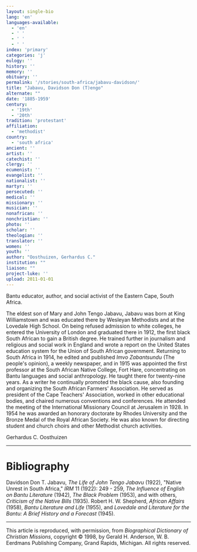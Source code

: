 ```yaml
---
layout: single-bio
lang: 'en'
languages-available:
  - 'en'
  - ' '
  - ' '
  - ' '
index: 'primary'
categories: 'j'
eulogy: ''
history: ''
memory: ''
obituary: ''
permalink: '/stories/south-africa/jabavu-davidson/'
title: "Jabavu, Davidson Don (T)engo"
alternate: ""
date: '1885-1959'
century:
  - '19th'
  - '20th'
tradition: 'protestant'
affiliation:
  - 'methodist'
country:
  - 'south africa'
ancient: ''
artist: ''
catechist: ''
clergy: ''
ecumenist: ''
evangelist: ''
nationalist: ''
martyr: ''
persecuted: ''
medical: ''
missionary: ''
musician: ''
nonafrican: ''
nonchristian: ''
photo: ''
scholar: ''
theologian: ''
translator: ''
women: ''
youth: ''
author: "Oosthuizen, Gerhardus C."
institution: ""
liaison: ""
project-luke: ''
upload: 2011-01-01
---
```




Bantu educator, author, and social activist of the Eastern Cape, South Africa.

The eldest son of Mary and John Tengo Jabavu, Jabavu was born at King Williamstown and was educated there by Wesleyan Methodists and at the Lovedale High School. On being refused admission to white colleges, he entered the University of London and graduated there in 1912, the first black South African to gain a British degree. He trained further in journalism and religious and social work in England and wrote a report on the United States education system for the Union of South African government. Returning to South Africa in 1914, he edited and published *Imvo Zabantsundu* (The people's opinion), a weekly newspaper, and in 1915 was appointed the first professor at the South African Native College, Fort Hare, concentrating on Bantu languages and social anthropology. He taught there for twenty-nine years. As a writer he continually promoted the black cause, also founding and organizing the South African Farmers' Association. He served as president of the Cape Teachers' Association, worked in other educational bodies, and chaired numerous conventions and conferences. He attended the meeting of the International Missionary Council at Jerusalem in 1928. In 1954 he was awarded an honorary doctorate by Rhodes University and the Bronze Medal of the Royal African Society. He was also known for directing student and church choirs and other Methodist church activities.

Gerhardus C. Oosthuizen

---

# Bibliography

Davidson Don T. Jabavu, *The Life of John Tengo Jabavu* (1922), "Native Unrest in South Africa," *IRM* 11 (1922): 249 - 259, *The Influence of English on Bantu Literature* (1942), *The Black Problem* (1953), and with others, *Criticism of the Native Bills* (1935). Robert H. W. Shepherd, *African Affairs* (1958), *Bantu Literature and Life* (1955), and *Lovedale and Literature for the Bantu: A Brief History and a Forecast* (1945).

---

This article is reproduced, with permission, from *Biographical Dictionary of Christian Missions*,   copyright &copy; 1998, by Gerald H. Anderson, W. B. Eerdmans Publishing Company, Grand Rapids, Michigan.  All rights reserved.